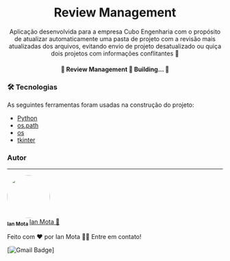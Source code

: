 <h1 align="center">
  Review Management
</h1>

<p align="center">
  Aplicação desenvolvida para a empresa Cubo Engenharia com o propósito de atualizar automaticamente uma pasta de projeto com a revisão mais atualizadas dos arquivos, evitando envio de projeto desatualizado ou quiça dois projetos com informações conflitantes 🤗
</p>

<h4 align="center"> 
	🚧  Review Management 🚀 Building...  🚧
</h4>

### 🛠 Tecnologias

As seguintes ferramentas foram usadas na construção do projeto:

- [Python](https://www.python.org/)
- [os.path](https://docs.python.org/3/library/os.path.html)
- [os](https://docs.python.org/3/library/os.html)
- [tkinter](https://docs.python.org/3/library/tk.html)

### Autor
---

 <img style="border-radius: 50%;" src="https://avatars.githubusercontent.com/u/95248335?v=4" width="100px;" alt=""/>
 <br />
 <sub><b>Ian Mota </b></sub></a> <a href="https://www.linkedin.com/in/ian-mota-164a36195/">Ian Mota 🚀</a>


Feito com ❤️ por Ian Mota 👋🏽 Entre em contato!

[![Gmail Badge](https://img.shields.io/badge/-ianmotabr@gmail.com-c14438?style=flat-square&logo=Gmail&logoColor=white&link=mailto:ianmotabr@gmail.com)]
